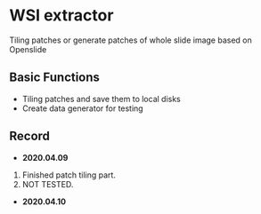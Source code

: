 # WSI extractor

Tiling patches or generate patches of whole slide image based on Openslide


## Basic Functions

 - Tiling patches and save them to local disks
 - Create data generator for testing  
 
## Record
 - __2020.04.09__  
 1. Finished patch tiling part.   
 2. NOT TESTED.  
 - __2020.04.10__
 

